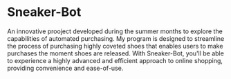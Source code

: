 # Sneaker-Bot
An innovative prooject developed during the summer months to explore the capabilities of automated purchasing. My program is designed to streamline the process of purchasing highly coveted shoes that enables users to make purchases the moment shoes are released. With Sneaker-Bot, you'll be able to experience a highly advanced and efficient approach to online shopping, providing convenience and ease-of-use.

